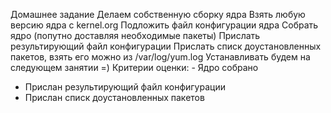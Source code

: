 Домашнее задание
Делаем собственную сборку ядра
Взять любую версию ядра с kernel.org
Подложить файл конфигурации ядра
Собрать ядро (попутно доставляя необходимые пакеты)
Прислать результирующий файл конфигурации
Прислать списк доустановленных пакетов, взять его можно из /var/log/yum.log
Устанавливать будем на следующем занятии =)
Критерии оценки: - Ядро собрано
- Прислан результирующий файл конфигурации
- Прислан списк доустановленных пакетов 
